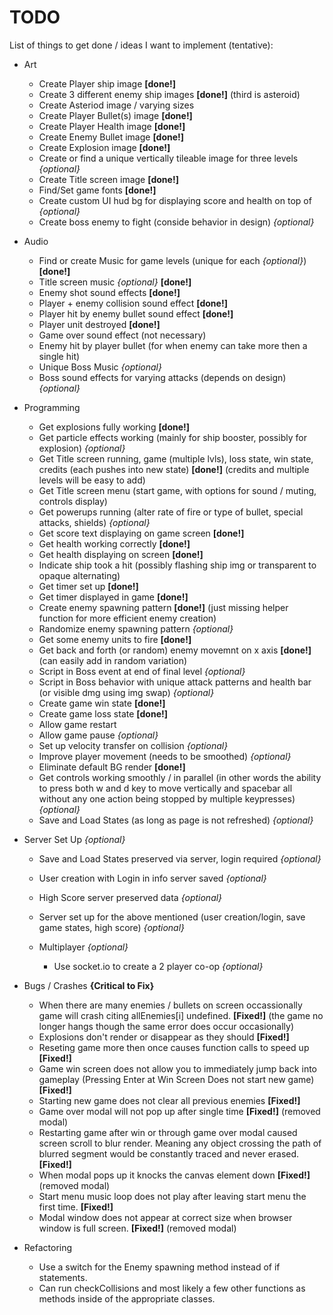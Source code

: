 # TODO

List of things to get done / ideas I want to implement (tentative):

* Art
    * Create Player ship image **[done!]**
    * Create 3 different enemy ship images **[done!]** (third is asteroid)
    * Create Asteriod image / varying sizes
    * Create Player Bullet(s) image **[done!]**
    * Create Player Health image **[done!]**
    * Create Enemy Bullet image **[done!]**
    * Create Explosion image **[done!]**
    * Create or find a unique vertically tileable image for three levels *{optional}*
    * Create Title screen image **[done!]**
    * Find/Set game fonts **[done!]**
    * Create custom UI hud bg for displaying score and health on top of *{optional}*
    * Create boss enemy to fight (conside behavior in design) *{optional}*

* Audio
    * Find or create Music for game levels (unique for each *{optional}*) **[done!]**
    * Title screen music *{optional}* **[done!]**
    * Enemy shot sound effects **[done!]**
    * Player + enemy collision sound effect **[done!]**
    * Player hit by enemy bullet sound effect **[done!]**
    * Player unit destroyed **[done!]**
    * Game over sound effect (not necessary)
    * Enemy hit by player bullet (for when enemy can take more then a single hit)
    * Unique Boss Music *{optional}*
    * Boss sound effects for varying attacks (depends on design) *{optional}*

* Programming
    * Get explosions fully working **[done!]**
    * Get particle effects working (mainly for ship booster, possibly for explosion) *{optional}*
    * Get Title screen running, game (multiple lvls), loss state, win state, credits (each pushes into new state) **[done!]** (credits and multiple levels will be easy to add)
    * Get Title screen menu (start game, with options for sound / muting, controls display)
    * Get powerups running (alter rate of fire or type of bullet, special attacks, shields) *{optional}*
    * Get score text displaying on game screen **[done!]**
    * Get health working correctly **[done!]**
    * Get health displaying on screen **[done!]**
    * Indicate ship took a hit (possibly flashing ship img or transparent to opaque alternating)
    * Get timer set up **[done!]**
    * Get timer displayed in game **[done!]**
    * Create enemy spawning pattern **[done!]** (just missing helper function for more efficient enemy creation)
    * Randomize enemy spawning pattern *{optional}*
    * Get some enemy units to fire **[done!]**
    * Get back and forth (or random) enemy movemnt on x axis **[done!]** (can easily add in random variation)
    * Script in Boss event at end of final level *{optional}*
    * Script in Boss behavior with unique attack patterns and health bar (or visible dmg using img swap) *{optional}*
    * Create game win state **[done!]**
    * Create game loss state **[done!]**
    * Allow game restart
    * Allow game pause *{optional}*
    * Set up velocity transfer on collision *{optional}*
    * Improve player movement (needs to be smoothed) *{optional}*
    * Eliminate default BG render **[done!]**
    * Get controls working smoothly / in parallel (in other words the ability to press both w and d key to move vertically and spacebar all without any one action being stopped by multiple keypresses) *{optional}*
    * Save and Load States (as long as page is not refreshed) *{optional}*

* Server Set Up *{optional}*
    * Save and Load States preserved via server, login required *{optional}*
    * User creation with Login in info server saved *{optional}*
    * High Score server preserved data *{optional}*
    * Server set up for the above mentioned (user creation/login, save game states, high score) *{optional}*

    * Multiplayer *{optional}*
        * Use socket.io to create a 2 player co-op *{optional}*

* Bugs / Crashes **{Critical to Fix}**
    * When there are many enemies / bullets on screen occassionally game will crash citing allEnemies[i] undefined. **[Fixed!]** (the game no longer hangs though the same error does occur occasionally)
    * Explosions don't render or disappear as they should **[Fixed!]**
    * Reseting game more then once causes function calls to speed up **[Fixed!]**
    * Game win screen does not allow you to immediately jump back into gameplay (Pressing Enter at Win Screen Does not start new game) **[Fixed!]**
    * Starting new game does not clear all previous enemies **[Fixed!]**
    * Game over modal will not pop up after single time  **[Fixed!]** (removed modal)
    * Restarting game after win or through game over modal caused screen scroll to blur render. Meaning any object crossing the path of blurred segment would be constantly traced and never erased. **[Fixed!]**
    * When modal pops up it knocks the canvas element down  **[Fixed!]** (removed modal)
    * Start menu music loop does not play after leaving start menu the first time. **[Fixed!]**
    * Modal window does not appear at correct size when browser window is full screen. **[Fixed!]** (removed modal)

* Refactoring
    * Use a switch for the Enemy spawning method instead of if statements.
    * Can run checkCollisions and most likely a few other functions as methods inside of the appropriate classes.